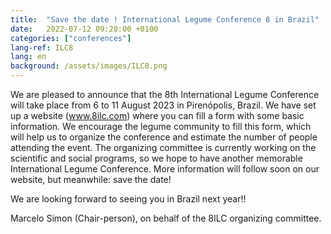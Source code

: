 ```yaml
---
title:  "Save the date ! International Legume Conference 8 in Brazil"
date:   2022-07-12 09:20:00 +0100
categories: ["conferences"]
lang-ref: ILC8
lang: en
background: /assets/images/ILC8.png
---
```


We are pleased to announce that the 8th International Legume Conference will take place from 6 to 11 August 2023 in Pirenópolis, Brazil. We have set up a website (www.8ilc.com) where you can fill a form with some basic information. We encourage the legume community to fill this form, which will help us to organize the conference and estimate the number of people attending the event. The organizing committee is currently working on the scientific and social programs, so we hope to have another memorable International Legume Conference. More information will follow soon on our website, but meanwhile: save the date!
 
We are looking forward to seeing you in Brazil next year!!
 
Marcelo Simon (Chair-person), on behalf of the 8ILC organizing committee.

